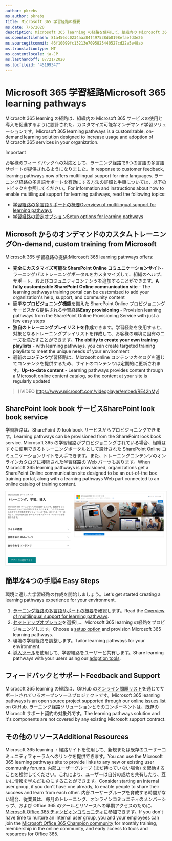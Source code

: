 ```yaml
---
author: pkrebs
ms.author: pkrebs
title: Microsoft 365 学習経路の概要
ms.date: 7/6/2020
description: Microsoft 365 learning の経路を使用して、組織内の Microsoft 365 サービスの使用を促進する方法について説明します。 ラーニング経路には、カスタム SharePoint Online web パーツと、Microsoft 365 テナントに簡単にプロビジョニングできる最新の SharePoint Online コミュニケーショントレーニングサイトが含まれています。
ms.openlocfilehash: 81a456dc0234aaa84f497538db8198efaefd3e26
ms.sourcegitcommit: 46f10099fc13213e7095825440527cd22a5e48ab
ms.translationtype: MT
ms.contentlocale: ja-JP
ms.lasthandoff: 07/21/2020
ms.locfileid: "45199347"
---
```

# <a name="microsoft-365-learning-pathways"></a><span data-ttu-id="b8231-104">Microsoft 365 学習経路</span><span class="sxs-lookup"><span data-stu-id="b8231-104">Microsoft 365 learning pathways</span></span> 
<span data-ttu-id="b8231-105">Microsoft 365 learning の経路は、組織内の Microsoft 365 サービスの使用と導入を促進するように設計された、カスタマイズ可能なオンデマンド学習ソリューションです。</span><span class="sxs-lookup"><span data-stu-id="b8231-105">Microsoft 365 learning pathways is a customizable, on-demand learning solution designed to increase usage and adoption of Microsoft 365 services in your organization.</span></span>    

> [!IMPORTANT]
> <span data-ttu-id="b8231-106">お客様のフィードバックへの対応として、ラーニング経路で9つの言語の多言語サポートが提供されるようになりました。</span><span class="sxs-lookup"><span data-stu-id="b8231-106">In response to customer feedback, learning pathways now offers multilingual support for nine languages.</span></span> <span data-ttu-id="b8231-107">ラーニング経路の多言語サポートを有効にする方法の詳細と手順については、以下のトピックを参照してください。</span><span class="sxs-lookup"><span data-stu-id="b8231-107">For information and instructions about how to enable multilingual support for learning pathways, read the following topics:</span></span> 
>- [<span data-ttu-id="b8231-108">学習経路の多言語サポートの概要</span><span class="sxs-lookup"><span data-stu-id="b8231-108">Overview of multilingual support for learning pathways</span></span>](custom_overview_ml.md) 
>- [<span data-ttu-id="b8231-109">学習経路の設定オプション</span><span class="sxs-lookup"><span data-stu-id="b8231-109">Setup options for learning pathways</span></span>](custom_setupoptions.md)  

## <a name="on-demand-custom-training-from-microsoft"></a><span data-ttu-id="b8231-110">Microsoft からのオンデマンドのカスタムトレーニング</span><span class="sxs-lookup"><span data-stu-id="b8231-110">On-demand, custom training from Microsoft</span></span>

<span data-ttu-id="b8231-111">Microsoft 365 学習経路の提供:</span><span class="sxs-lookup"><span data-stu-id="b8231-111">Microsoft 365 learning pathways offers:</span></span>

- <span data-ttu-id="b8231-112">**完全にカスタマイズ可能な SharePoint Online コミュニケーションサイト**-ラーニングパストレーニングポータルをカスタマイズして、組織のヘルプ、サポート、およびコミュニティコンテンツを追加することができます。</span><span class="sxs-lookup"><span data-stu-id="b8231-112">**A fully customizable SharePoint Online communication site** - The learning pathways training portal can be customized to add your organization's help, support, and community content</span></span>
- <span data-ttu-id="b8231-113">簡単**なプロビジョニング機能**を備えた SharePoint Online プロビジョニングサービスから提供される学習経路</span><span class="sxs-lookup"><span data-stu-id="b8231-113">**Easy provisioning** - Provision learning pathways from the SharePoint Online Provisioning Service with just a few easy steps</span></span>
- <span data-ttu-id="b8231-114">**独自のトレーニングプレイリストを作成**できます。学習経路を使用すると、対象となるトレーニングプレイリストを作成して、お客様の環境に固有のニーズを満たすことができます。</span><span class="sxs-lookup"><span data-stu-id="b8231-114">**The ability to create your own training playlists** - with learning pathways, you can create targeted training playlists to meet the unique needs of your environment</span></span>
- <span data-ttu-id="b8231-115">最新の**コンテンツ**学習経路は、Microsoft online コンテンツカタログを通じてコンテンツを提供するため、サイトのコンテンツは定期的に更新されます。</span><span class="sxs-lookup"><span data-stu-id="b8231-115">**Up-to-date content** - Learning pathways provides content through a Microsoft online content catalog, so the content at your site is regularly updated</span></span>

> [!VIDEO https://www.microsoft.com/videoplayer/embed/RE42hMy]

## <a name="sharepoint-look-book-service"></a><span data-ttu-id="b8231-116">SharePoint look book サービス</span><span class="sxs-lookup"><span data-stu-id="b8231-116">SharePoint look book service</span></span>
<span data-ttu-id="b8231-117">学習経路は、SharePoint の look book サービスからプロビジョニングできます。</span><span class="sxs-lookup"><span data-stu-id="b8231-117">Learning pathways can be provisioned from the SharePoint look book service.</span></span> <span data-ttu-id="b8231-118">Microsoft 365 の学習経路がプロビジョニングされている場合、組織はすぐに使用できるトレーニングポータルとして設計された SharePoint Online コミュニケーションサイトを入手できます。また、トレーニングコンテンツのオンラインカタログに接続された学習経路の Web パーツもあります。</span><span class="sxs-lookup"><span data-stu-id="b8231-118">When Microsoft 365 learning pathways is provisioned, organizations get a SharePoint Online communication site designed to be an out-of-the box training portal, along with a learning pathways Web part connected to an online catalog of training content.</span></span> 

![cg-provision.png](media/cg-provision.png)

## <a name="4-easy-steps"></a><span data-ttu-id="b8231-120">簡単な4つの手順</span><span class="sxs-lookup"><span data-stu-id="b8231-120">4 Easy Steps</span></span>
<span data-ttu-id="b8231-121">環境に適した学習経路の作成を開始しましょう。</span><span class="sxs-lookup"><span data-stu-id="b8231-121">Let's get started creating a learning pathways experience for your environment.</span></span>
1. <span data-ttu-id="b8231-122">[ラーニング経路の多言語サポートの概要](custom_overview_ml.md)を確認します。</span><span class="sxs-lookup"><span data-stu-id="b8231-122">Read the [Overview of multilingual support for learning pathways](custom_overview_ml.md).</span></span> 
2. <span data-ttu-id="b8231-123">[セットアップオプション](custom_setupoptions.md)を選択し、Microsoft 365 learning の経路をプロビジョニングします。</span><span class="sxs-lookup"><span data-stu-id="b8231-123">Choose a [setup option](custom_setupoptions.md) and provision Microsoft 365 learning pathways.</span></span>  
3. <span data-ttu-id="b8231-124">環境の学習経路を調整します。</span><span class="sxs-lookup"><span data-stu-id="b8231-124">Tailor learning pathways for your environment.</span></span>
4. <span data-ttu-id="b8231-125">[導入ツール](driveadoption.md)を使用して、学習経路をユーザーと共有します。</span><span class="sxs-lookup"><span data-stu-id="b8231-125">Share learning pathways with your users using our [adoption tools](driveadoption.md).</span></span>

## <a name="feedback-and-support"></a><span data-ttu-id="b8231-126">フィードバックとサポート</span><span class="sxs-lookup"><span data-stu-id="b8231-126">Feedback and Support</span></span>

<span data-ttu-id="b8231-127">Microsoft 365 learning の経路は、GitHub の[オンライン問題リスト](https://aka.ms/CustomLearningHelp)を通じてサポートされているオープンソースプロジェクトです。</span><span class="sxs-lookup"><span data-stu-id="b8231-127">Microsoft 365 learning pathways is an open source project supported through our [online issues list](https://aka.ms/CustomLearningHelp) on GitHub.</span></span> <span data-ttu-id="b8231-128">ラーニング経路ソリューションとそのコンポーネントは、既存の Microsoft サポート契約の対象外です。</span><span class="sxs-lookup"><span data-stu-id="b8231-128">The learning pathways solution and it's components are not covered by any existing Microsoft support contract.</span></span>  

## <a name="additional-resources"></a><span data-ttu-id="b8231-129">その他のリソース</span><span class="sxs-lookup"><span data-stu-id="b8231-129">Additional Resources</span></span>
<span data-ttu-id="b8231-130">Microsoft 365 learning ・経路サイトを使用して、新規または既存のユーザーコミュニティフォーラムへのリンクを提供できます。</span><span class="sxs-lookup"><span data-stu-id="b8231-130">You can use the Microsoft 365 learning pathways site to provide links to any new or existing user community forums.</span></span> <span data-ttu-id="b8231-131">内部ユーザーグループ (まだ持っていない場合) を起動することを検討してください。これにより、ユーザーは自分の成功を共有したり、互いに情報を学んだものにすることができます。</span><span class="sxs-lookup"><span data-stu-id="b8231-131">Consider starting an internal user group, if you don't have one already, to enable people to share their success and learn from each other.</span></span>  <span data-ttu-id="b8231-132">内部ユーザーグループを育成する時間がない場合、従業員は、毎月のトレーニング、オンラインコミュニティのメンバーシップ、および Office 365 のツールとリソースへの早期アクセスのために、 [Microsoft Office 365 チャンピオンコミュニティ](https://aka.ms/O365Champions)に参加できます。</span><span class="sxs-lookup"><span data-stu-id="b8231-132">If you don't have time to nurture an internal user group, you and your employees can join the [Microsoft Office 365 Champion community](https://aka.ms/O365Champions) for monthly training, membership in the online community, and early access to tools and resources for Office 365.</span></span>